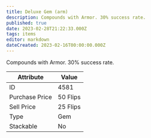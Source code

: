 ```yaml
---
title: Deluxe Gem (arm)
description: Compounds with Armor. 30% success rate.
published: true
date: 2023-02-28T21:22:33.000Z
tags: items
editor: markdown
dateCreated: 2023-02-16T00:00:00.000Z
---
```


Compounds with Armor. 30% success rate.

|Attribute|Value|
|-|-|
|ID|4581|
|Purchase Price|50 Flips|
|Sell Price|25 Flips|
|Type|Gem|
|Stackable|No|

